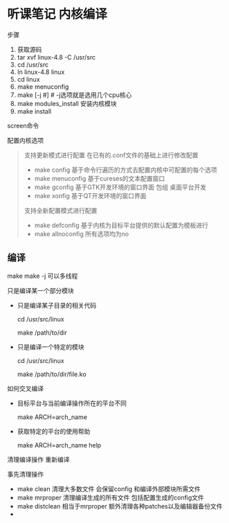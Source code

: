 # 听课笔记 内核编译

步骤

1. 获取源码
2. tar xvf linux-4.8   -C /usr/src
3. cd /usr/src
4. ln linux-4.8 linux
5. cd linux
6. make menuconfig
7. make [-j #]     # -j选项就是选用几个cpu核心
8. make modules_install  安装内核模块
9. make install

screen命令

配置内核选项

> 支持更新模式进行配置 在已有的.conf文件的基础上进行修改配置
>
> - make config 基于命令行遍历的方式去配置内核中可配置的每个选项
> - make menuconfig 基于cureses的文本配置窗口
> - make gconfig 基于GTK开发环境的窗口界面 包组 桌面平台开发
> - make xonfig 基于QT开发环境的窗口界面
>
> 支持全新配置模式进行配置
>
> - make defconfig 基于内核为目标平台提供的默认配置为模板进行
> - make allnoconfig 所有选项均为no

## **编译**

make make -j   可以多线程

只是编译某一个部分模块

- 只是编译某子目录的相关代码

  cd  /usr/src/linux

  make /path/to/dir

- 只是编译一个特定的模块

  cd /usr/src/linux

  make /path/to/dir/file.ko

如何交叉编译

- 目标平台与当前编译操作所在的平台不同

  make ARCH=arch_name

- 获取特定的平台的使用帮助

  make ARCH=arch_name help

清理编译操作 重新编译

事先清理操作

- make clean 清理大多数文件 会保留config 和编译外部模块所需文件
- make mrproper 清理编译生成的所有文件 包括配置生成的config文件
- make distclean 相当于mrproper  额外清理各种patches以及编辑器备份文件
- ​











